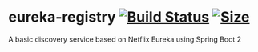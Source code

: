 # eureka-registry [![Build Status](https://travis-ci.com/mhashem/eureka-registry.svg?branch=master)](https://travis-ci.com/mhashem/eureka-registry) [![Size](https://shields.beevelop.com/docker/image/image-size/mhachem/eureka-registry/latest.svg?style=flat-square)](https://links.beevelop.com/d-shields)

A basic discovery service based on Netflix Eureka using Spring Boot 2
